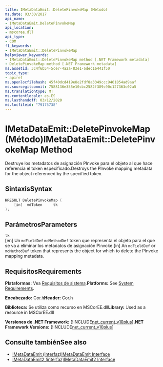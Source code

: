 ```yaml
---
title: IMetaDataEmit::DeletePinvokeMap (Método)
ms.date: 03/30/2017
api_name:
- IMetaDataEmit.DeletePinvokeMap
api_location:
- mscoree.dll
api_type:
- COM
f1_keywords:
- IMetaDataEmit::DeletePinvokeMap
helpviewer_keywords:
- IMetaDataEmit::DeletePinvokeMap method [.NET Framework metadata]
- DeletePinvokeMap method [.NET Framework metadata]
ms.assetid: 3c4f6b54-5ce7-4a2a-83e1-6dec16441f50
topic_type:
- apiref
ms.openlocfilehash: 45f40dcd419e8e2fdf8a3349ccc9461854ad9aaf
ms.sourcegitcommit: 7588136e355e10cbc2582f389c90c127363c02a5
ms.translationtype: MT
ms.contentlocale: es-ES
ms.lasthandoff: 03/12/2020
ms.locfileid: "79175738"
---
```

# <a name="imetadataemitdeletepinvokemap-method"></a><span data-ttu-id="ebd3b-102">IMetaDataEmit::DeletePinvokeMap (Método)</span><span class="sxs-lookup"><span data-stu-id="ebd3b-102">IMetaDataEmit::DeletePinvokeMap Method</span></span>
<span data-ttu-id="ebd3b-103">Destruye los metadatos de asignación PInvoke para el objeto al que hace referencia el token especificado.</span><span class="sxs-lookup"><span data-stu-id="ebd3b-103">Destroys the PInvoke mapping metadata for the object referenced by the specified token.</span></span>  
  
## <a name="syntax"></a><span data-ttu-id="ebd3b-104">Sintaxis</span><span class="sxs-lookup"><span data-stu-id="ebd3b-104">Syntax</span></span>  
  
```cpp  
HRESULT DeletePinvokeMap (
    [in]  mdToken     tk
);  
```  
  
## <a name="parameters"></a><span data-ttu-id="ebd3b-105">Parámetros</span><span class="sxs-lookup"><span data-stu-id="ebd3b-105">Parameters</span></span>  
 `tk`  
 <span data-ttu-id="ebd3b-106">[en] Un `mdFieldDef` `mdMethodDef` token que representa el objeto para el que se va a eliminar los metadatos de asignación PInvoke.</span><span class="sxs-lookup"><span data-stu-id="ebd3b-106">[in] An `mdFieldDef` or `mdMethodDef` token that represents the object for which to delete the PInvoke mapping metadata.</span></span>  
  
## <a name="requirements"></a><span data-ttu-id="ebd3b-107">Requisitos</span><span class="sxs-lookup"><span data-stu-id="ebd3b-107">Requirements</span></span>  
 <span data-ttu-id="ebd3b-108">**Plataformas:** Vea [Requisitos de sistema](../../../../docs/framework/get-started/system-requirements.md).</span><span class="sxs-lookup"><span data-stu-id="ebd3b-108">**Platforms:** See [System Requirements](../../../../docs/framework/get-started/system-requirements.md).</span></span>  
  
 <span data-ttu-id="ebd3b-109">**Encabezado:** Cor.h</span><span class="sxs-lookup"><span data-stu-id="ebd3b-109">**Header:** Cor.h</span></span>  
  
 <span data-ttu-id="ebd3b-110">**Biblioteca:** Se utiliza como recurso en MSCorEE.dll</span><span class="sxs-lookup"><span data-stu-id="ebd3b-110">**Library:** Used as a resource in MSCorEE.dll</span></span>  
  
 <span data-ttu-id="ebd3b-111">**Versiones de .NET Framework:** [!INCLUDE[net_current_v10plus](../../../../includes/net-current-v10plus-md.md)]</span><span class="sxs-lookup"><span data-stu-id="ebd3b-111">**.NET Framework Versions:** [!INCLUDE[net_current_v10plus](../../../../includes/net-current-v10plus-md.md)]</span></span>  
  
## <a name="see-also"></a><span data-ttu-id="ebd3b-112">Consulte también</span><span class="sxs-lookup"><span data-stu-id="ebd3b-112">See also</span></span>

- [<span data-ttu-id="ebd3b-113">IMetaDataEmit (interfaz)</span><span class="sxs-lookup"><span data-stu-id="ebd3b-113">IMetaDataEmit Interface</span></span>](../../../../docs/framework/unmanaged-api/metadata/imetadataemit-interface.md)
- [<span data-ttu-id="ebd3b-114">IMetaDataEmit2 (interfaz)</span><span class="sxs-lookup"><span data-stu-id="ebd3b-114">IMetaDataEmit2 Interface</span></span>](../../../../docs/framework/unmanaged-api/metadata/imetadataemit2-interface.md)
